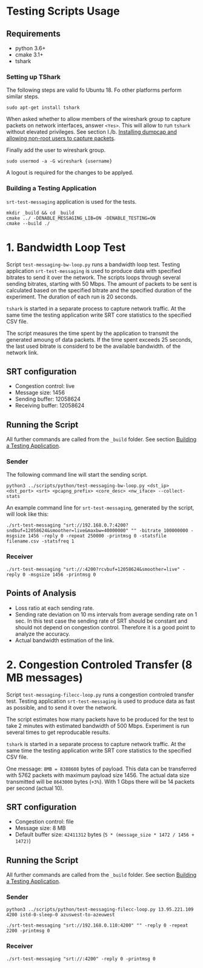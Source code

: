 # Testing Scripts Usage

## Requirements

* python 3.6+
* cmake 3.1+
* tshark


### Setting up TShark

The following steps are valid fo Ubuntu 18. Fo other platforms perform similar steps.

```
sudo apt-get install tshark
```

When asked whether to allow members of the wireshark group to capture packets on network
interfaces, answer `<Yes>`. This will allow to run `tshark` without elevated privileges. See section I./b. [Installing dumpcap and allowing non-root users to capture packets](https://wiki.wireshark.org/CaptureSetup/CapturePrivileges).


Finally add the user to wireshark group.
```
sudo usermod -a -G wireshark {username}
```

A logout is required for the changes to be applyed.


### <a name="building"></a> Building a Testing Application

`srt-test-messaging` application is used for the tests.
```
mkdir _build && cd _build
cmake ../ -DENABLE_MESSAGING_LIB=ON -DENABLE_TESTING=ON
cmake --build ./
```


# 1. Bandwidth Loop Test

Script `test-messaging-bw-loop.py` runs a bandwidth loop test. Testing application 
`srt-test-messaging` is used to produce data with specified bitrates to send it over the network.
The scripts loops through several sending bitrates, starting with 50 Mbps. The amount of packets to be sent is calculated based on the specified bitrate and the specified duration of the experiment. The duration of each run is 20 seconds.

`tshark` is started in a separate process to capture network traffic. At the same time the testing application write SRT core statistics to the specified CSV file.

The script measures the time spent by the application to transmit the generated amoung of data packets. If the time spent exceeds 25 seconds, the last used bitrate is considerd to be the available bandwidth. of the network link.

## SRT configuration
* Congestion control:   live
* Message size:         1456
* Sending buffer:   12058624
* Receiving buffer: 12058624

## Running the Script

All further commands are called from the `_build` folder. See section [Building a Testing Application](#building).

### Sender

The following command line will start the sending script.

```
python3 ../scripts/python/test-messaging-bw-loop.py <dst_ip> <dst_port> <srt> <pcapng_prefix> <core_desc> <nw_iface> --collect-stats
 ```

An example command line for `srt-test-messaging`, generated by the script, will look like this:
```
./srt-test-messaging "srt://192.168.0.7:4200?sndbuf=12058624&smoother=live&maxbw=40000000" "" -bitrate 100000000 -msgsize 1456 -reply 0 -repeat 250000 -printmsg 0 -statsfile filename.csv -statsfreq 1
```

### Receiver
```
./srt-test-messaging "srt://:4200?rcvbuf=12058624&smoother=live" -reply 0 -msgsize 1456 -printmsg 0
```

## Points of Analysis

* Loss ratio at each sending rate.
* Sending rate deviation on 10 ms intervals from average sending rate on 1 sec. In this test case the sending rate of SRT should be constant and should not depend on congestion control. Therefore it is a good point to analyze the accuracy.
* Actual bandwidth estimation of the link.

  
# 2. Congestion Controled Transfer (8 MB messages)

Script `test-messaging-filecc-loop.py` runs a congestion controled transfer test.
Testing application `srt-test-messaging` is used to produce data as fast as possible, and to send it over the network.

The script estimates how many packets have to be produced for the test to take 2 minutes with estimated bandwidth of 500 Mbps. Experiment is run several times to get reproducable results.

`tshark` is started in a separate process to capture network traffic. At the same time the testing application write SRT core statistics to the specified CSV file.

One message: `8MB = 8388608` bytes of payload. This data can be transferred with 5762 packets with maximum payload size 1456. The actual data size transmitted will be `8643000` bytes (`+3%`).
With 1 Gbps there will be 14 packets per second (actual 10).

## SRT configuration

* Congestion control: file
* Message size: 8 MB
* Default buffer size: `42411312` bytes (`5 * (message_size * 1472 / 1456 + 1472)`)

## Running the Script

All further commands are called from the `_build` folder. See section [Building a Testing Application](#building).

### Sender
```
python3 ../scripts/python/test-messaging-filecc-loop.py 13.95.221.109 4200 istd-0-sleep-0 azuswest-to-azeuwest
```

```
./srt-test-messaging "srt://192.168.0.110:4200" "" -reply 0 -repeat 2200 -printmsg 0
```
### Receiver
```
./srt-test-messaging "srt://:4200" -reply 0 -printmsg 0
```